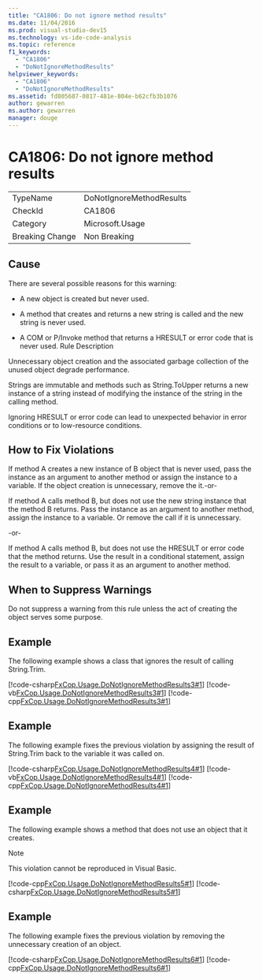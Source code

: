 ```yaml
---
title: "CA1806: Do not ignore method results"
ms.date: 11/04/2016
ms.prod: visual-studio-dev15
ms.technology: vs-ide-code-analysis
ms.topic: reference
f1_keywords:
  - "CA1806"
  - "DoNotIgnoreMethodResults"
helpviewer_keywords:
  - "CA1806"
  - "DoNotIgnoreMethodResults"
ms.assetid: fd805687-0817-481e-804e-b62cfb3b1076
author: gewarren
ms.author: gewarren
manager: douge
---
```

# CA1806: Do not ignore method results
|||
|-|-|
|TypeName|DoNotIgnoreMethodResults|
|CheckId|CA1806|
|Category|Microsoft.Usage|
|Breaking Change|Non Breaking|

## Cause
 There are several possible reasons for this warning:

-   A new object is created but never used.

-   A method that creates and returns a new string is called and the new string is never used.

-   A COM or P/Invoke method that returns a HRESULT or error code that is never used. Rule Description

 Unnecessary object creation and the associated garbage collection of the unused object degrade performance.

 Strings are immutable and methods such as String.ToUpper returns a new instance of a string instead of modifying the instance of the string in the calling method.

 Ignoring HRESULT or error code can lead to unexpected behavior in error conditions or to low-resource conditions.

## How to Fix Violations
 If method A creates a new instance of B object that is never used, pass the instance as an argument to another method or assign the instance to a variable. If the object creation is unnecessary, remove the it.-or-

 If method A calls method B, but does not use the new string instance that the method B returns. Pass the instance as an argument to another method, assign the instance to a variable. Or remove the call if it is unnecessary.

 -or-

 If method A calls method B, but does not use the HRESULT or error code that the method returns. Use the result in a conditional statement, assign the result to a variable, or pass it as an argument to another method.

## When to Suppress Warnings
 Do not suppress a warning from this rule unless the act of creating the object serves some purpose.

## Example
 The following example shows a class that ignores the result of calling String.Trim.

 [!code-csharp[FxCop.Usage.DoNotIgnoreMethodResults3#1](../code-quality/codesnippet/CSharp/ca1806-do-not-ignore-method-results_1.cs)]
 [!code-vb[FxCop.Usage.DoNotIgnoreMethodResults3#1](../code-quality/codesnippet/VisualBasic/ca1806-do-not-ignore-method-results_1.vb)]
 [!code-cpp[FxCop.Usage.DoNotIgnoreMethodResults3#1](../code-quality/codesnippet/CPP/ca1806-do-not-ignore-method-results_1.cpp)]

## Example
 The following example fixes the previous violation by assigning the result of String.Trim back to the variable it was called on.

 [!code-csharp[FxCop.Usage.DoNotIgnoreMethodResults4#1](../code-quality/codesnippet/CSharp/ca1806-do-not-ignore-method-results_2.cs)]
 [!code-vb[FxCop.Usage.DoNotIgnoreMethodResults4#1](../code-quality/codesnippet/VisualBasic/ca1806-do-not-ignore-method-results_2.vb)]
 [!code-cpp[FxCop.Usage.DoNotIgnoreMethodResults4#1](../code-quality/codesnippet/CPP/ca1806-do-not-ignore-method-results_2.cpp)]

## Example
 The following example shows a method that does not use an object that it creates.

> [!NOTE]
>  This violation cannot be reproduced in Visual Basic.

 [!code-cpp[FxCop.Usage.DoNotIgnoreMethodResults5#1](../code-quality/codesnippet/CPP/ca1806-do-not-ignore-method-results_3.cpp)]
 [!code-csharp[FxCop.Usage.DoNotIgnoreMethodResults5#1](../code-quality/codesnippet/CSharp/ca1806-do-not-ignore-method-results_3.cs)]

## Example
 The following example fixes the previous violation by removing the unnecessary creation of an object.

 [!code-csharp[FxCop.Usage.DoNotIgnoreMethodResults6#1](../code-quality/codesnippet/CSharp/ca1806-do-not-ignore-method-results_4.cs)]
 [!code-cpp[FxCop.Usage.DoNotIgnoreMethodResults6#1](../code-quality/codesnippet/CPP/ca1806-do-not-ignore-method-results_4.cpp)]

<!-- Examples don't exist for the below... -->
<!--
## Example
 The following example shows a method that ignores the error code that the native method GetShortPathName returns.

## Example
 The following example fixes the previous violation by checking the error code and throwing an exception when the call fails.
-->